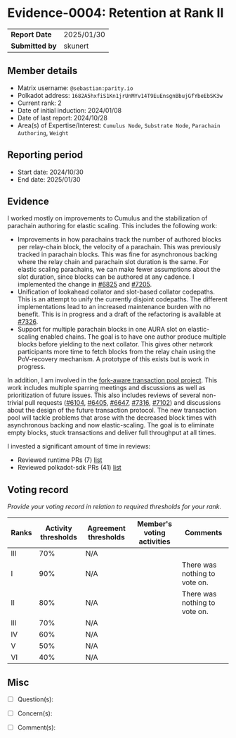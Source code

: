 # Evidence-0004: Retention at Rank II

|                  |            |
| ---------------- | ---------- |
| **Report Date**  | 2025/01/30 |
| **Submitted by** | skunert    |


## Member details

- Matrix username: `@sebastian:parity.io`
- Polkadot address: `1682A5hxfiS1Kn1jrUnMYv14T9EuEnsgnBbujGfYbeEbSK3w`
- Current rank: 2
- Date of initial induction: 2024/01/08
- Date of last report: 2024/10/28
- Area(s) of Expertise/Interest: `Cumulus Node`, `Substrate Node`, `Parachain Authoring`, `Weight`

## Reporting period

- Start date: 2024/10/30
- End date: 2025/01/30

## Evidence

I worked mostly on improvements to Cumulus and the stabilization of parachain authoring for elastic scaling. This includes the following work:

- Improvements in how parachains track the number of authored blocks per relay-chain block, the velocity of a parachain. This was previously tracked in parachain blocks. This was fine for asynchronous backing where the relay chain and parachain slot duration is the same. For elastic scaling parachains, we can make fewer assumptions about the slot duration, since blocks can be authored at any cadence. I implemented the change in [#6825](https://github.com/paritytech/polkadot-sdk/pull/6825) and [#7205](https://github.com/paritytech/polkadot-sdk/pull/7205).
- Unification of lookahead collator and slot-based collator codepaths. This is an attempt to unify the currently disjoint codepaths. The different implementations lead to an increased maintenance burden with no benefit. This is in progress and a draft of the refactoring is available at [#7326](https://github.com/paritytech/polkadot-sdk/pull/7326).
- Support for multiple parachain blocks in one AURA slot on elastic-scaling enabled chains. The goal is to have one author produce multiple blocks before yielding to the next collator. This gives other network participants more time to fetch blocks from the relay chain using the PoV-recovery mechanism. A prototype of this exists but is work in progress.

In addition, I am involved in the [fork-aware transaction pool project](https://github.com/orgs/paritytech/projects/156/views/6). This work includes multiple sparring meetings and discussions as well as prioritization of future issues. This also includes reviews of several non-trivial pull requests ([#6104](https://github.com/paritytech/polkadot-sdk/issues/6104), [#6405](https://github.com/paritytech/polkadot-sdk/issues/6405), [#6647](https://github.com/paritytech/polkadot-sdk/issues/6647), [#7316](https://github.com/paritytech/polkadot-sdk/issues/7316), [#7102](https://github.com/paritytech/polkadot-sdk/issues/7102)) and discussions about the design of the future transaction protocol. The new transaction pool will tackle problems that arose with the decreased block times with asynchronous backing and now elastic-scaling. The goal is to eliminate empty blocks, stuck transactions and deliver full throughput at all times.

I invested a significant amount of time in reviews:

- Reviewed runtime PRs (7) [list](https://github.com/polkadot-fellows/runtimes/pulls?q=is%3Apr++reviewed-by%3Askunert+created%3A2024-10-30..2025-01-30+)
- Reviewed polkadot-sdk PRs (41) [list](https://github.com/paritytech/polkadot-sdk/pulls?q=is%3Apr+reviewed-by%3Askunert+created%3A2024-10-30..2025-01-30+)

## Voting record

*Provide your voting record in relation to required thresholds for your rank.* 

| Ranks | Activity thresholds | Agreement thresholds | Member's voting activities | Comments                      |
| ----- | ------------------- | -------------------- | -------------------------- | ----------------------------- |
| III   | 70%                 | N/A                  |                            |                               |
| I     | 90%                 | N/A                  |                            | There was nothing to vote on. |
| II    | 80%                 | N/A                  |                            | There was nothing to vote on. |
| III   | 70%                 | N/A                  |                            |                               |
| IV    | 60%                 | N/A                  |                            |                               |
| V     | 50%                 | N/A                  |                            |                               |
| VI    | 40%                 | N/A                  |                            |                               |


## Misc

- [ ] Question(s): 

- [ ] Concern(s): 

- [ ] Comment(s): 
